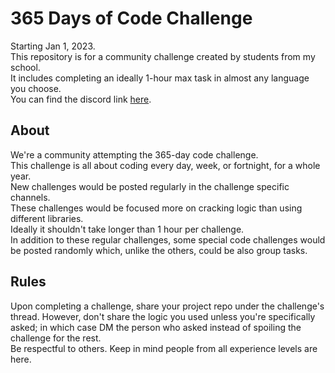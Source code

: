 # 365 Days of Code Challenge

Starting Jan 1, 2023. <br />
This repository is for a community challenge created by students from my school. <br />
It includes completing an ideally 1-hour max task in almost any language you choose. <br />
You can find the discord link [here](https://discord.gg/bfcZFyb4xp). <br />

## **About** <br />
We're a community attempting the 365-day code challenge. <br />
This challenge is all about coding every day, week, or fortnight,  for a whole year. <br />
New challenges would be posted regularly in the challenge specific channels. <br />
These challenges would be focused more on cracking logic than using different libraries. <br />
Ideally it shouldn't take longer than 1 hour per challenge. <br />
In addition to these regular challenges, some special code challenges would be posted randomly which, unlike the others, could be also group tasks. <br />
 
## **Rules** <br />
Upon completing a challenge, share your project repo under the challenge's thread. However, don't share the logic you used unless you're specifically asked; in which case DM the person who asked instead of spoiling the challenge for the rest. <br />
Be respectful to others. Keep in mind people from all experience levels are here. <br />
